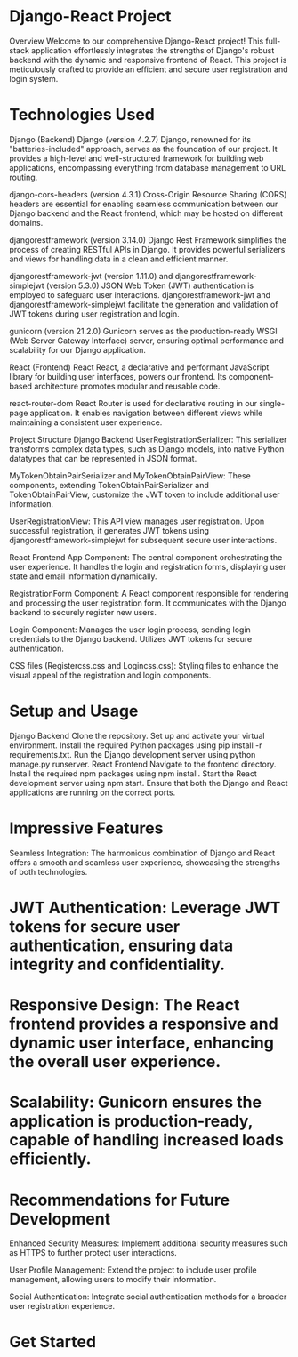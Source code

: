 # Django-React Project
Overview
Welcome to our comprehensive Django-React project! This full-stack application effortlessly integrates the strengths of Django's robust backend with the dynamic and responsive frontend of React. This project is meticulously crafted to provide an efficient and secure user registration and login system.

# Technologies Used
Django (Backend)
Django (version 4.2.7)
Django, renowned for its "batteries-included" approach, serves as the foundation of our project. It provides a high-level and well-structured framework for building web applications, encompassing everything from database management to URL routing.

django-cors-headers (version 4.3.1)
Cross-Origin Resource Sharing (CORS) headers are essential for enabling seamless communication between our Django backend and the React frontend, which may be hosted on different domains.

djangorestframework (version 3.14.0)
Django Rest Framework simplifies the process of creating RESTful APIs in Django. It provides powerful serializers and views for handling data in a clean and efficient manner.

djangorestframework-jwt (version 1.11.0) and djangorestframework-simplejwt (version 5.3.0)
JSON Web Token (JWT) authentication is employed to safeguard user interactions. djangorestframework-jwt and djangorestframework-simplejwt facilitate the generation and validation of JWT tokens during user registration and login.

gunicorn (version 21.2.0)
Gunicorn serves as the production-ready WSGI (Web Server Gateway Interface) server, ensuring optimal performance and scalability for our Django application.

React (Frontend)
React
React, a declarative and performant JavaScript library for building user interfaces, powers our frontend. Its component-based architecture promotes modular and reusable code.

react-router-dom
React Router is used for declarative routing in our single-page application. It enables navigation between different views while maintaining a consistent user experience.

Project Structure
Django Backend
UserRegistrationSerializer: This serializer transforms complex data types, such as Django models, into native Python datatypes that can be represented in JSON format.

MyTokenObtainPairSerializer and MyTokenObtainPairView: These components, extending TokenObtainPairSerializer and TokenObtainPairView, customize the JWT token to include additional user information.

UserRegistrationView: This API view manages user registration. Upon successful registration, it generates JWT tokens using djangorestframework-simplejwt for subsequent secure user interactions.

React Frontend
App Component: The central component orchestrating the user experience. It handles the login and registration forms, displaying user state and email information dynamically.

RegistrationForm Component: A React component responsible for rendering and processing the user registration form. It communicates with the Django backend to securely register new users.

Login Component: Manages the user login process, sending login credentials to the Django backend. Utilizes JWT tokens for secure authentication.

CSS files (Registercss.css and Logincss.css): Styling files to enhance the visual appeal of the registration and login components.

# Setup and Usage
Django Backend
Clone the repository.
Set up and activate your virtual environment.
Install the required Python packages using pip install -r requirements.txt.
Run the Django development server using python manage.py runserver.
React Frontend
Navigate to the frontend directory.
Install the required npm packages using npm install.
Start the React development server using npm start.
Ensure that both the Django and React applications are running on the correct ports.

# Impressive Features
Seamless Integration: The harmonious combination of Django and React offers a smooth and seamless user experience, showcasing the strengths of both technologies.

# JWT Authentication: Leverage JWT tokens for secure user authentication, ensuring data integrity and confidentiality.

# Responsive Design: The React frontend provides a responsive and dynamic user interface, enhancing the overall user experience.

# Scalability: Gunicorn ensures the application is production-ready, capable of handling increased loads efficiently.

# Recommendations for Future Development
Enhanced Security Measures: Implement additional security measures such as HTTPS to further protect user interactions.

User Profile Management: Extend the project to include user profile management, allowing users to modify their information.

Social Authentication: Integrate social authentication methods for a broader user registration experience.

# Get Started